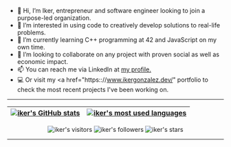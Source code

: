 - 👋 Hi, I’m Iker, entrepreneur and software engineer looking to join a purpose-led organization. 
- 👀 I’m interested in using code to creatively develop solutions to real-life problems.
- 🌱 I’m currently learning C++ programming at 42 and JavaScript on my own time.
- 💞️ I’m looking to collaborate on any project with proven social as well as economic impact.
- 📫 You can reach me via LinkedIn at <a href="https://www.linkedin.com/in/ikgonzal/ target=_blank"> my profile.</a>
- 💻 Or visit my <a href="https:://www.ikergonzalez.dev/" portfolio</a> to check the most recent projects I've been working on.

---

| [![iker's GitHub stats](https://github-readme-stats.vercel.app/api?username=iker-gonzalez&count_private=true&show_icons=true&hide=issues&hide_border=true&theme=duefy)](https://github.com/iker-gonzalez?tab=repositories) | [![iker's most used languages](https://github-readme-stats.vercel.app/api/top-langs/?username=iker-gonzalez&layout=compact&hide_border=true&theme=duefy)](https://github.com/iker-gonzalez?tab=repositories) |
|:-:|:-:|

<p align="center">
	<img alt="iker's visitors" src="https://komarev.com/ghpvc/?username=iker-gonzalez&color=red&style=flat&label=visitors" />
	<img alt="iker's followers" src="https://img.shields.io/github/followers/iker-gonzalez?color=blu" />
	<img alt="iker's stars" src="https://img.shields.io/github/stars/iker-gonzalez?color=blue" />
</p>

---
